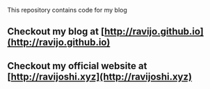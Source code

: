 This repository contains code for my blog

## Checkout my blog at [http://ravijo.github.io](http://ravijo.github.io)

## Checkout my official website at [http://ravijoshi.xyz](http://ravijoshi.xyz)
